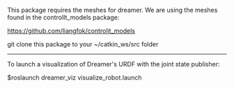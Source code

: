 This package requires the meshes for dreamer. We are using the meshes found in the controlIt_models package:

https://github.com/liangfok/controlit_models

git clone this package to your ~/catkin_ws/src folder

------
To launch a visualization of Dreamer's URDF with the joint state publisher:

$roslaunch dreamer_viz visualize_robot.launch